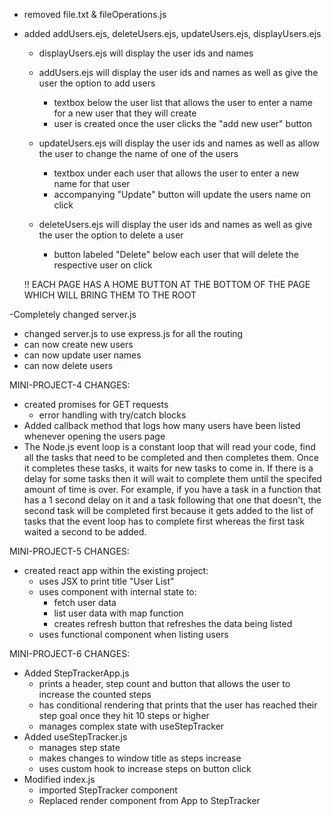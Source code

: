 - removed file.txt & fileOperations.js
  
- added addUsers.ejs, deleteUsers.ejs, updateUsers.ejs, displayUsers.ejs
  * displayUsers.ejs will display the user ids and names
    
  * addUsers.ejs will display the user ids and names as well as give the user the option to add users
    + textbox below the user list that allows the user to enter a name for a new user that they will create
    + user is created once the user clicks the "add new user" button
      
  * updateUsers.ejs will display the user ids and names as well as allow the user to change the name of one of the users
    + textbox under each user that allows the user to enter a new name for that user
    + accompanying "Update" button will update the users name on click
      
  * deleteUsers.ejs will display the user ids and names as well as give the user the option to delete a user
    + button labeled "Delete" below each user that will delete the respective user on click

  !! EACH PAGE HAS A HOME BUTTON AT THE BOTTOM OF THE PAGE WHICH WILL BRING THEM TO THE ROOT
      
-Completely changed server.js
  * changed server.js to use express.js for all the routing
  * can now create new users
  * can now update user names
  * can now delete users

MINI-PROJECT-4 CHANGES:
- created promises for GET requests
  * error handling with try/catch blocks
- Added callback method that logs how many users have been listed whenever opening the users page
- The Node.js event loop is a constant loop that will read your code, find all the tasks that need to be completed and then completes them. Once it
  completes these tasks, it waits for new tasks to come in. If there is a delay for some tasks then it will wait to complete them until the specifed amount of time is over.
  For example, if you have a task in a function that has a 1 second delay on it and a task following that one that doesn't, the second task will be completed first because it gets added to the list of tasks
  that the event loop has to complete first whereas the first task waited a second to be added.

MINI-PROJECT-5 CHANGES:
- created react app within the existing project:
  * uses JSX to print title "User List"
  * uses component with internal state to:
    + fetch user data
    + list user data with map function
    + creates refresh button that refreshes the data being listed
  * uses functional component when listing users
 
MINI-PROJECT-6 CHANGES:
- Added StepTrackerApp.js
  * prints a header, step count and button that allows the user to increase the counted steps
  * has conditional rendering that prints that the user has reached their step goal once they hit 10 steps or higher
  * manages complex state with useStepTracker
- Added useStepTracker.js
  * manages step state
  * makes changes to window title as steps increase
  * uses custom hook to increase steps on button click
- Modified index.js
  * imported StepTracker component
  * Replaced render component from App to StepTracker
